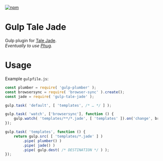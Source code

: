[![npm](https://img.shields.io/npm/v/gulp-tale-jade.svg?maxAge=2592000?style=flat-square)](https://www.npmjs.com/package/gulp-tale-jade)

# Gulp Tale Jade

Gulp plugin for [Tale Jade](http://jade.talesoft.codes).  
_Eventually to use [Phug](https://github.com/phug-php)._

# Usage

Example `gulpfile.js`:

```js
const plumber = require( 'gulp-plumber' );
const browsersync = require( 'browser-sync' ).create();
const jade = require( 'gulp-tale-jade' );

gulp.task( 'default', [ 'templates', /* … */ ] );

gulp.task( 'watch', ['browsersync'], function () {
    gulp.watch( 'templates/**/*.jade', [ 'templates' ]).on('change', browsersync.reload);
});

gulp.task( 'templates', function () {
    return gulp.src( [ 'templates/*.jade' ] )
        .pipe( plumber() )
        .pipe( jade() )
        .pipe( gulp.dest( /* DESTINATION */ ) );
});
```
